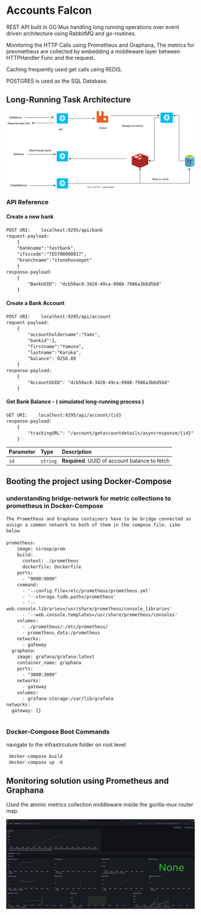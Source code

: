 
# Accounts Falcon

REST API built in GO Mux handling long running operations over event driven architecture using RabbitMQ and go-routines.

Monitoring the HTTP Calls using Prometheus and Graphana, The metrics for preometheus are collected by embedding a middleware layer between HTTPHandler Func and the request.

Caching frequently used get calls using REDIS.

POSTGRES is used as the SQL Database.


## Long-Running Task Architecture

![App Screenshot](https://raw.githubusercontent.com/niroopreddym/images/38c634ca50b4eb0f619db361266bf746f853a80b/longrunningtaskevented.drawio.svg)

### API Reference

#### Create a new bank

```http
POST URI:    localhost:9295/api/bank
request-payload:
    {
    "bankname":"testbank",
    "ifsccode":"TEST00008017",
    "branchname":"stonehousepet"
    }
response-payload:
    {
        "BankUUID": "dcb50ac8-3420-49ca-9980-7986a3b6d5b8"
    }
```

#### Create a Bank Account

```http
POST URI:    localhost:9295/api/account
request-payload:
    {
        "accountholdername":"Yams",
        "bankid":1,
        "firstname":"Yamuna",
        "lastname":"Karuka",
        "balance": 9256.89
    }
response-payload:
    {
        "AccountUUID": "dcb50ac8-3420-49ca-9980-7986a3b6d5b8"
    }
```

#### Get Bank Balance - ( simulated long-running process )

```http
GET URI:    localhost:9295/api/account/{id}
response-payload:
    {
        "trackingURL": "/account/getaccountdetails/asyncresponse/{id}"
    }
```

| Parameter | Type     | Description                                    |
| :-------- | :------- | :--------------------------------------------- |
| `id`      | `string` | **Required**. UUID of account balance to fetch |

## Booting the project using Docker-Compose

### understanding bridge-network for metric collections to prometheus in Docker-Compose

```Note
The Prometheus and Graphana containers have to be bridge connected so assign a common network to both of them in the compose file. Like below

prometheus:
    image: niroop/prom
    build: 
      context: ./prometheus
      dockerfile: Dockerfile
    ports:
      - "9090:9090"
    command:
      - '--config.file=/etc/prometheus/prometheus.yml'
      - '--storage.tsdb.path=/prometheus'
      - '--web.console.libraries=/usr/share/prometheus/console_libraries'
      - '--web.console.templates=/usr/share/prometheus/consoles'
    volumes:
      - ./prometheus/:/etc/prometheus/
      - prometheus_data:/prometheus
    networks:
      - gateway
  graphana:
    image: grafana/grafana:latest
    container_name: graphana
    ports:
      - "3000:3000"
    networks:
      - gateway
    volumes:
      - grafana-storage:/var/lib/grafana
networks:
  gateway: {}
  
```

### Docker-Compose Boot Commands

navigate to the infrastrcuture folder on root level

```docker
 docker-compose build
 docker-compose up -d
```

## Monitoring solution using Prometheus and Graphana

Used the atomic metrics collection middleware inside the gorilla-mux router map.

![App Screenshot](https://raw.githubusercontent.com/niroopreddym/images/master/graphana.jpg)
